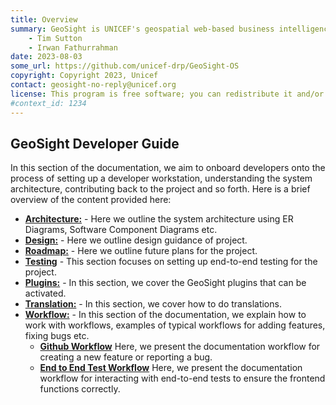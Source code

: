 ```yaml
---
title: Overview
summary: GeoSight is UNICEF's geospatial web-based business intelligence platform.
    - Tim Sutton
    - Irwan Fathurrahman
date: 2023-08-03
some_url: https://github.com/unicef-drp/GeoSight-OS
copyright: Copyright 2023, Unicef
contact: geosight-no-reply@unicef.org
license: This program is free software; you can redistribute it and/or modify it under the terms of the GNU Affero General Public License as published by the Free Software Foundation; either version 3 of the License, or (at your option) any later version.
#context_id: 1234
---
```


## GeoSight Developer Guide

In this section of the documentation, we aim to onboard developers onto the process of setting up a developer workstation, understanding the system architecture, contributing back to the project and so forth. Here is a brief overview of the content provided here:

* **[Architecture:](./architecture.md)** - Here we outline the system architecture using ER Diagrams, Software Component Diagrams etc.
* **[Design:](./design.md)** - Here we outline design guidance of project.
* **[Roadmap:](./roadmap.md)** - Here we outline future plans for the project.
* **[Testing](./testing.md)** - This section focuses on setting up end-to-end testing for the project.
* **[Plugins:](./plugins.md)** - In this section, we cover the GeoSight plugins that can be activated.
* **[Translation:](./translations.md)** - In this section, we cover how to do translations.
* **[Workflow:](./workflows/index.md)** - In this section of the documentation, we explain how to work with workflows, examples of typical workflows for adding features, fixing bugs etc.
  * **[Github Workflow](./workflows/github.md)** Here, we present the documentation workflow for creating a new feature or reporting a bug. 
  * **[End to End Test Workflow](./workflows/end-to-end-test.md)** Here, we present the documentation workflow for interacting with end-to-end tests to ensure the frontend functions correctly. 


